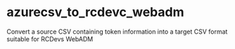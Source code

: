# azurecsv_to_rcdevc_webadm
Convert a source CSV containing token information into a target CSV format suitable for RCDevs WebADM
